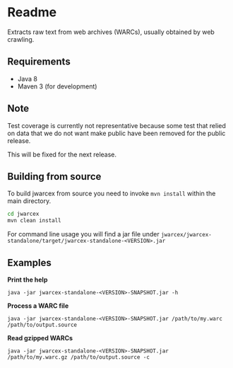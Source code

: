 # Readme

Extracts raw text from web archives (WARCs), usually obtained by web crawling.

## Requirements

* Java 8
* Maven 3 (for development)

## Note

Test coverage is currently not representative because some test that 
relied on data that we do not want make public have been removed for 
the public release.

This will be fixed for the next release.

## Building from source

To build jwarcex from source you need to invoke `mvn install` within the main directory.

```bash
cd jwarcex
mvn clean install
```

For command line usage you will find a jar file under `jwarcex/jwarcex-standalone/target/jwarcex-standalone-<VERSION>.jar`

## Examples

**Print the help**
```
java -jar jwarcex-standalone-<VERSION>-SNAPSHOT.jar -h
```

**Process a WARC file**
```
java -jar jwarcex-standalone-<VERSION>-SNAPSHOT.jar /path/to/my.warc /path/to/output.source
```

**Read gzipped WARCs**
```
java -jar jwarcex-standalone-<VERSION>-SNAPSHOT.jar /path/to/my.warc.gz /path/to/output.source -c
```
